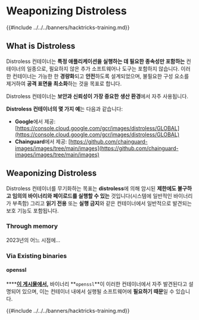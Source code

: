# Weaponizing Distroless

{{#include ../../../banners/hacktricks-training.md}}

## What is Distroless

Distroless 컨테이너는 **특정 애플리케이션을 실행하는 데 필요한 종속성만 포함하는** 컨테이너의 일종으로, 필요하지 않은 추가 소프트웨어나 도구는 포함하지 않습니다. 이러한 컨테이너는 가능한 한 **경량화**되고 **안전**하도록 설계되었으며, 불필요한 구성 요소를 제거하여 **공격 표면을 최소화**하는 것을 목표로 합니다.

Distroless 컨테이너는 **보안과 신뢰성이 가장 중요한** **생산 환경**에서 자주 사용됩니다.

**Distroless 컨테이너의 몇 가지 예**는 다음과 같습니다:

- **Google**에서 제공: [https://console.cloud.google.com/gcr/images/distroless/GLOBAL](https://console.cloud.google.com/gcr/images/distroless/GLOBAL)
- **Chainguard**에서 제공: [https://github.com/chainguard-images/images/tree/main/images](https://github.com/chainguard-images/images/tree/main/images)

## Weaponizing Distroless

Distroless 컨테이너를 무기화하는 목표는 **distroless**에 의해 암시된 **제한에도 불구하고 임의의 바이너리와 페이로드를 실행할 수 있는** 것입니다(시스템에 일반적인 바이너리가 부족함) 그리고 **읽기 전용** 또는 **실행 금지**와 같은 컨테이너에서 일반적으로 발견되는 보호 기능도 포함됩니다.

### Through memory

2023년의 어느 시점에...

### Via Existing binaries

#### openssl

\***\*[**이 게시물에서,**](https://www.form3.tech/engineering/content/exploiting-distroless-images) 바이너리 **`openssl`**이 이러한 컨테이너에서 자주 발견된다고 설명되어 있으며, 이는 컨테이너 내에서 실행될 소프트웨어에 **필요하기 때문**일 수 있습니다.

{{#include ../../../banners/hacktricks-training.md}}
